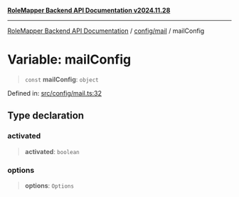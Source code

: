 [**RoleMapper Backend API Documentation v2024.11.28**](../../../README.md)

***

[RoleMapper Backend API Documentation](../../../modules.md) / [config/mail](../README.md) / mailConfig

# Variable: mailConfig

> `const` **mailConfig**: `object`

Defined in: [src/config/mail.ts:32](https://github.com/FlowCraft-AG/RoleMapper/blob/145632709283208e820d3cdbc6b2193b07b9900d/backend/src/config/mail.ts#L32)

## Type declaration

### activated

> **activated**: `boolean`

### options

> **options**: `Options`
